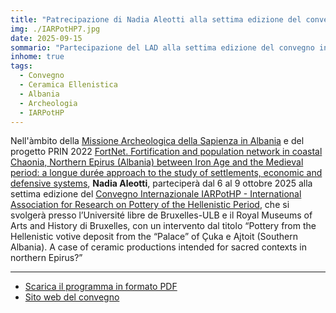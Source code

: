 ```yaml
---
title: "Patrecipazione di Nadia Aleotti alla settima edizione del convegno internazionale IARPotHP - International Association for Research on Pottery of the Hellenistic Period: Hellenistic Pottery in Context"
img: ./IARPotHP7.jpg
date: 2025-09-15
sommario: "Partecipazione del LAD alla settima edizione del convegno internazionale IARPotHP - International Association for Research on Pottery of the Hellenistic Period: Hellenistic Pottery in Context."
inhome: true
tags:
  - Convegno
  - Ceramica Ellenistica
  - Albania
  - Archeologia
  - IARPotHP
---
```


Nell'àmbito della [Missione Archeologica della Sapienza in Albania](../../ricerca/missione-archeologica-sapienza-a-cuka-e-ajtoit-albania/) e del progetto PRIN 2022 [FortNet. Fortification and population network in coastal Chaonia, Northern Epirus (Albania) between Iron Age and the Medieval period: a longue durée approach to the study of settlements, economic and defensive systems](https://lad.saras.uniroma1.it/ricerca/fortnet-project-prin-2022/), **Nadia Aleotti**, parteciperà dal 6 al 9 ottobre 2025 alla settima edizione del [Convegno Internazionale IARPotHP - International Association for Research on Pottery of the Hellenistic Period](https://iarpothp.org/conferences/), che si svolgerà presso l’Université libre de Bruxelles-ULB e il Royal Museums of Arts and History di Bruxelles, con un intervento dal titolo “Pottery from the Hellenistic votive deposit from the “Palace” of Çuka e Ajtoit (Southern Albania). A case of ceramic productions intended for sacred contexts in northern Epirus?”

---


- [Scarica il programma in formato PDF](./IARPotHP7-Programme.pdf)
- [Sito web del convegno](https://iarpothp.org/conferences/)